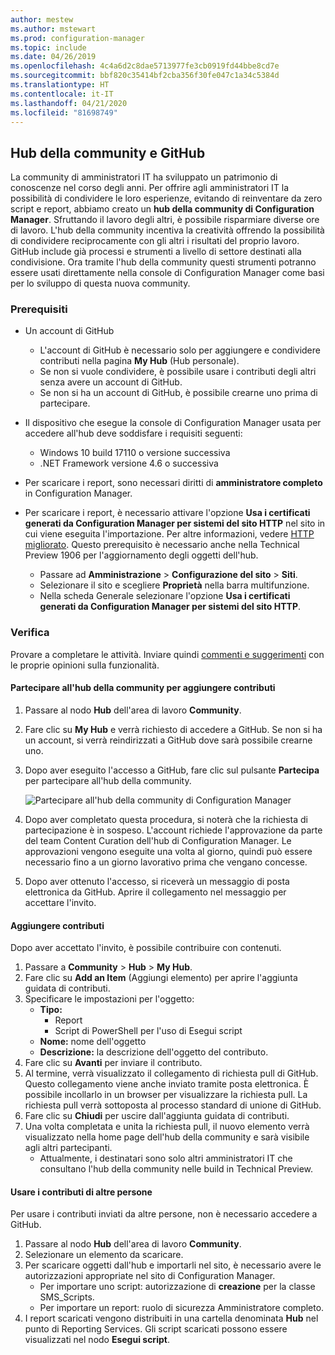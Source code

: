 ```yaml
---
author: mestew
ms.author: mstewart
ms.prod: configuration-manager
ms.topic: include
ms.date: 04/26/2019
ms.openlocfilehash: 4c4a6d2c8dae5713977fe3cb0919fd44bbe8cd7e
ms.sourcegitcommit: bbf820c35414bf2cba356f30fe047c1a34c5384d
ms.translationtype: HT
ms.contentlocale: it-IT
ms.lasthandoff: 04/21/2020
ms.locfileid: "81698749"
---
```

## <a name="community-hub-and-github"></a>Hub della community e GitHub
<!--3555935 & 3555936-->

La community di amministratori IT ha sviluppato un patrimonio di conoscenze nel corso degli anni. Per offrire agli amministratori IT la possibilità di condividere le loro esperienze, evitando di reinventare da zero script e report, abbiamo creato un **hub della community di Configuration Manager**. Sfruttando il lavoro degli altri, è possibile risparmiare diverse ore di lavoro. L'hub della community incentiva la creatività offrendo la possibilità di condividere reciprocamente con gli altri i risultati del proprio lavoro. GitHub include già processi e strumenti a livello di settore destinati alla condivisione. Ora tramite l'hub della community questi strumenti potranno essere usati direttamente nella console di Configuration Manager come basi per lo sviluppo di questa nuova community.


### <a name="prerequisites"></a>Prerequisiti 

- Un account di GitHub

  - L'account di GitHub è necessario solo per aggiungere e condividere contributi nella pagina **My Hub** (Hub personale).
  - Se non si vuole condividere, è possibile usare i contributi degli altri senza avere un account di GitHub.
  - Se non si ha un account di GitHub, è possibile crearne uno prima di partecipare.

- Il dispositivo che esegue la console di Configuration Manager usata per accedere all'hub deve soddisfare i requisiti seguenti:

   - Windows 10 build 17110 o versione successiva
   - .NET Framework versione 4.6 o successiva

- Per scaricare i report, sono necessari diritti di **amministratore completo** in Configuration Manager.
- Per scaricare i report, è necessario attivare l'opzione **Usa i certificati generati da Configuration Manager per sistemi del sito HTTP** nel sito in cui viene eseguita l'importazione. Per altre informazioni, vedere [HTTP migliorato](../../../../plan-design/hierarchy/enhanced-http.md). Questo prerequisito è necessario anche nella Technical Preview 1906 per l'aggiornamento degli oggetti dell'hub.

     - Passare ad **Amministrazione** > **Configurazione del sito** > **Siti**.
     - Selezionare il sito e scegliere **Proprietà** nella barra multifunzione. 
     - Nella scheda Generale selezionare l'opzione **Usa i certificati generati da Configuration Manager per sistemi del sito HTTP**.

### <a name="try-it-out"></a>Verifica

Provare a completare le attività. Inviare quindi [commenti e suggerimenti](../../../../understand/find-help.md#product-feedback) con le proprie opinioni sulla funzionalità.

#### <a name="join-the-community-hub-to-contribute-content"></a>Partecipare all'hub della community per aggiungere contributi

1. Passare al nodo **Hub** dell'area di lavoro **Community**.
1. Fare clic su **My Hub** e verrà richiesto di accedere a GitHub. Se non si ha un account, si verrà reindirizzati a GitHub dove sarà possibile crearne uno.
1. Dopo aver eseguito l'accesso a GitHub, fare clic sul pulsante **Partecipa** per partecipare all'hub della community.

   ![Partecipare all'hub della community di Configuration Manager](../../media/3555935-join-community-hub.png)

1. Dopo aver completato questa procedura, si noterà che la richiesta di partecipazione è in sospeso. L'account richiede l'approvazione da parte del team Content Curation dell'hub di Configuration Manager. Le approvazioni vengono eseguite una volta al giorno, quindi può essere necessario fino a un giorno lavorativo prima che vengano concesse.
1. Dopo aver ottenuto l'accesso, si riceverà un messaggio di posta elettronica da GitHub. Aprire il collegamento nel messaggio per accettare l'invito.

#### <a name="contribute-content"></a>Aggiungere contributi

Dopo aver accettato l'invito, è possibile contribuire con contenuti.

1. Passare a **Community** > **Hub** > **My Hub**.
1. Fare clic su **Add an Item** (Aggiungi elemento) per aprire l'aggiunta guidata di contributi.
1. Specificare le impostazioni per l'oggetto:
   - **Tipo:** 
     - Report
     - Script di PowerShell per l'uso di Esegui script
   - **Nome:** nome dell'oggetto
   - **Descrizione:** la descrizione dell'oggetto del contributo.
1. Fare clic su **Avanti** per inviare il contributo.
1. Al termine, verrà visualizzato il collegamento di richiesta pull di GitHub. Questo collegamento viene anche inviato tramite posta elettronica. È possibile incollarlo in un browser per visualizzare la richiesta pull. La richiesta pull verrà sottoposta al processo standard di unione di GitHub.
1. Fare clic su **Chiudi** per uscire dall'aggiunta guidata di contributi.
1. Una volta completata e unita la richiesta pull, il nuovo elemento verrà visualizzato nella home page dell'hub della community e sarà visibile agli altri partecipanti.
   - Attualmente, i destinatari sono solo altri amministratori IT che consultano l'hub della community nelle build in Technical Preview.

#### <a name="use-the-contributions-of-others"></a>Usare i contributi di altre persone

Per usare i contributi inviati da altre persone, non è necessario accedere a GitHub.

1. Passare al nodo **Hub** dell'area di lavoro **Community**.
1. Selezionare un elemento da scaricare.
1. Per scaricare oggetti dall'hub e importarli nel sito, è necessario avere le autorizzazioni appropriate nel sito di Configuration Manager.
    - Per importare uno script: autorizzazione di **creazione** per la classe SMS_Scripts.
    - Per importare un report: ruolo di sicurezza Amministratore completo.
1. I report scaricati vengono distribuiti in una cartella denominata **Hub** nel punto di Reporting Services. Gli script scaricati possono essere visualizzati nel nodo **Esegui script**.


